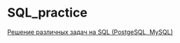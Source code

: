 # SQL_practice

[Решение различных задач на SQL (PostgeSQL, MySQL)](https://github.com/NatalyaMoroz/SQL_practice/blob/main/sql_ex.md)
